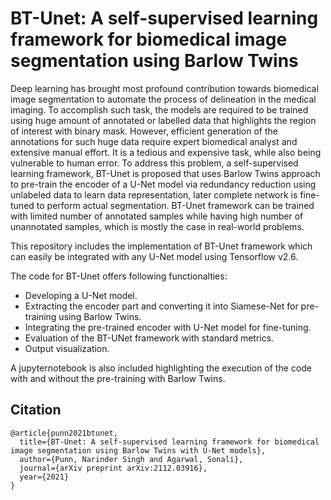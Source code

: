 # BT-Unet: A self-supervised learning framework for biomedical image segmentation using Barlow Twins
Deep learning has brought most profound contribution towards biomedical image segmentation to automate the process of delineation in the medical imaging. To accomplish such task, the models are required to be trained using huge amount of annotated or labelled data that highlights the region of interest with binary mask. However, efficient generation of the annotations for such huge data require expert biomedical analyst and extensive manual effort. It is a tedious and expensive task, while also being vulnerable to human error. To address this problem, a self-supervised learning framework, BT-Unet is proposed that uses Barlow Twins approach to pre-train the encoder of a U-Net model via redundancy reduction using unlabeled data to learn data representation, later complete network is fine-tuned to perform actual segmentation. BT-Unet framework can be trained with limited number of annotated samples while having high number of unannotated samples, which is mostly the case in real-world problems.

This repository includes the implementation of BT-Unet framework which can easily be integrated with any U-Net model using Tensorflow v2.6.

The code for BT-Unet offers following functionalties:
- Developing a U-Net model.
- Extracting the encoder part and converting it into Siamese-Net for pre-training using Barlow Twins.
- Integrating the pre-trained encoder with U-Net model for fine-tuning.
- Evaluation of the BT-UNet framework with standard metrics.
- Output visualization.

A jupyternotebook is also included highlighting the execution of the code with and without the pre-training with Barlow Twins.

## Citation
```
@article{punn2021btunet,
  title={BT-Unet: A self-supervised learning framework for biomedical image segmentation using Barlow Twins with U-Net models},
  author={Punn, Narinder Singh and Agarwal, Sonali},
  journal={arXiv preprint arXiv:2112.03916},
  year={2021}
}
```

